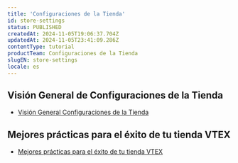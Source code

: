 ```yaml
---
title: 'Configuraciones de la Tienda'
id: store-settings
status: PUBLISHED
createdAt: 2024-11-05T19:06:37.704Z
updatedAt: 2024-11-05T23:41:09.286Z
contentType: tutorial
productTeam: Configuraciones de la Tienda
slugEN: store-settings
locale: es
---
```


## Visión General de Configuraciones de la Tienda

- [Visión General Configuraciones de la Tienda](https://help.vtex.com/es/docs/tutorials/vision-general-configuraciones-de-la-tienda)

## Mejores prácticas para el éxito de tu tienda VTEX

- [Mejores prácticas para el éxito de tu tienda VTEX](https://help.vtex.com/es/docs/tutorials/mejores-practicas-para-el-exito-de-tu-tienda-vtex)

